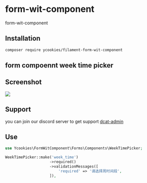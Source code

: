 # form-wit-component

form-wit-component

## Installation

```bash
composer require ycookies/filament-form-wit-component
```
## form compoennt week time picker

## Screenshot
![](https://main.dcat-admin.com/images/filment-form1.jpg!large)

## Support

you can join our discord server to get support [dcat-admin](https://forum.saishiyun.net/)

## Use 

```php
use Ycookies\FormWitComponent\Forms\Components\WeekTimePicker;

WeekTimePicker::make('week_time')
                    ->required()
                    ->validationMessages([
                        'required' => '请选择周时间段',
                    ]),
```


